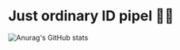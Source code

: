 # Just ordinary ID pipel 👋🏻

![Anurag's GitHub stats](https://github-readme-stats.vercel.app/api?username=KDEFFALT&show_icons=true&bg_color=0000000)
